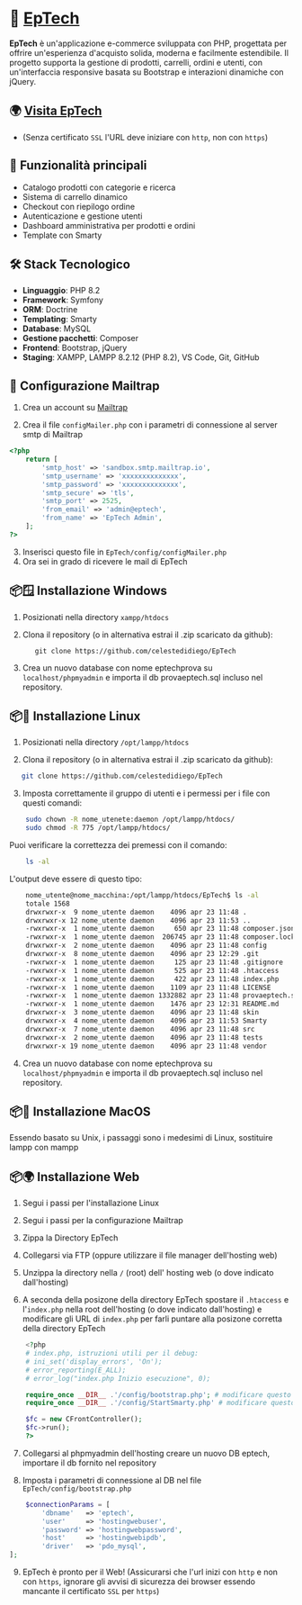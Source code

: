 # 🐼 [EpTech](http://www.eptech.infinityfreeapp.com/)

**EpTech** è un'applicazione e-commerce sviluppata con PHP, progettata per offrire un'esperienza d'acquisto solida, moderna e facilmente estendibile. Il progetto supporta la gestione di prodotti, carrelli, ordini e utenti, con un'interfaccia responsive basata su Bootstrap e interazioni dinamiche con jQuery.

## 🌍 [Visita EpTech](http://www.eptech.infinityfreeapp.com/)
- (Senza certificato `SSL` l'URL deve iniziare con `http`, non con `https`)

## 🚀 Funzionalità principali

- Catalogo prodotti con categorie e ricerca
- Sistema di carrello dinamico
- Checkout con riepilogo ordine
- Autenticazione e gestione utenti
- Dashboard amministrativa per prodotti e ordini
- Template con Smarty

## 🛠️ Stack Tecnologico

- **Linguaggio**: PHP 8.2
- **Framework**: Symfony
- **ORM**: Doctrine
- **Templating**: Smarty
- **Database**: MySQL
- **Gestione pacchetti**: Composer
- **Frontend**: Bootstrap, jQuery
- **Staging**: XAMPP, LAMPP 8.2.12 (PHP 8.2), VS Code, Git, GitHub

## 📧 Configurazione Mailtrap

1. Crea un account su [Mailtrap](https://mailtrap.io/)

2. Crea il file `configMailer.php` con i parametri di connessione al server smtp di Mailtrap
```php
<?php
    return [
        'smtp_host' => 'sandbox.smtp.mailtrap.io',
        'smtp_username' => 'xxxxxxxxxxxxxx',
        'smtp_password' => 'xxxxxxxxxxxxxx',
        'smtp_secure' => 'tls',
        'smtp_port' => 2525,
        'from_email' => 'admin@eptech',
        'from_name' => 'EpTech Admin',
    ];
?>
```
3. Inserisci questo file in `EpTech/config/configMailer.php`
4. Ora sei in grado di ricevere le mail di EpTech

## 📦🪟 Installazione Windows

1. Posizionati nella directory `xampp/htdocs`

2. Clona il repository (o in alternativa estrai il .zip scaricato da github):
   ```shell
      git clone https://github.com/celestedidiego/EpTech
   ```

3. Crea un nuovo database con nome eptechprova su `localhost/phpmyadmin` e importa il db provaeptech.sql incluso nel repository.

## 📦🐧 Installazione Linux

1. Posizionati nella directory `/opt/lampp/htdocs`

2. Clona il repository (o in alternativa estrai il .zip scaricato da github):
```bash
   git clone https://github.com/celestedidiego/EpTech
```

3. Imposta correttamente il gruppo di utenti e i permessi per i file con questi comandi:
```bash
    sudo chown -R nome_utenete:daemon /opt/lampp/htdocs/
    sudo chmod -R 775 /opt/lampp/htdocs/
```
Puoi verificare la correttezza dei premessi con il comando:
```bash 
    ls -al
```
L'output deve essere di questo tipo:
```bash 
    nome_utente@nome_macchina:/opt/lampp/htdocs/EpTech$ ls -al
    totale 1568
    drwxrwxr-x  9 nome_utente daemon    4096 apr 23 11:48 .
    drwxrwxr-x 12 nome_utente daemon    4096 apr 23 11:53 ..
    -rwxrwxr-x  1 nome_utente daemon     650 apr 23 11:48 composer.json
    -rwxrwxr-x  1 nome_utente daemon  206745 apr 23 11:48 composer.lock
    drwxrwxr-x  2 nome_utente daemon    4096 apr 23 11:48 config
    drwxrwxr-x  8 nome_utente daemon    4096 apr 23 12:29 .git
    -rwxrwxr-x  1 nome_utente daemon     125 apr 23 11:48 .gitignore
    -rwxrwxr-x  1 nome_utente daemon     525 apr 23 11:48 .htaccess
    -rwxrwxr-x  1 nome_utente daemon     422 apr 23 11:48 index.php
    -rwxrwxr-x  1 nome_utente daemon    1109 apr 23 11:48 LICENSE
    -rwxrwxr-x  1 nome_utente daemon 1332882 apr 23 11:48 provaeptech.sql
    -rwxrwxr-x  1 nome_utente daemon    1476 apr 23 12:31 README.md
    drwxrwxr-x  3 nome_utente daemon    4096 apr 23 11:48 skin
    drwxrwxr-x  4 nome_utente daemon    4096 apr 23 11:53 Smarty
    drwxrwxr-x  7 nome_utente daemon    4096 apr 23 11:48 src
    drwxrwxr-x  2 nome_utente daemon    4096 apr 23 11:48 tests
    drwxrwxr-x 19 nome_utente daemon    4096 apr 23 11:48 vendor
```

4. Crea un nuovo database con nome eptechprova su `localhost/phpmyadmin` e importa il db provaeptech.sql incluso nel repository.

## 📦🍏 Installazione MacOS
Essendo basato su Unix, i passaggi sono i medesimi di Linux, sostituire lampp con mampp

## 📦🌍 Installazione Web
1. Segui i passi per l'installazione Linux

2. Segui i passi per la configurazione Mailtrap

3. Zippa la Directory EpTech

4. Collegarsi via FTP (oppure utilizzare il file manager dell'hosting web)

5. Unzippa la directory nella `/` (root) dell' hosting web (o dove indicato dall'hosting)

6. A seconda della posizone della directory EpTech spostare il `.htaccess` e l'`index.php` nella root dell'hosting (o dove indicato dall'hosting) e modificare gli URL di `index.php` per farli puntare alla posizone corretta della directory EpTech
```php
    <?php
    # index.php, istruzioni utili per il debug:
    # ini_set('display_errors', 'On');
    # error_reporting(E_ALL);
    # error_log("index.php Inizio esecuzione", 0);

    require_once __DIR__ .'/config/bootstrap.php'; # modificare questo path in accordo con la posizione nel file manger web
    require_once __DIR__ .'/config/StartSmarty.php' # modificare questo path in accordo con la posizione della directory EpTech nel file manager web

    $fc = new CFrontController();
    $fc->run();
    ?>
```

7. Collegarsi al phpmyadmin dell'hosting creare un nuovo DB eptech, importare il db fornito nel repository

8. Imposta i parametri di connessione al DB nel file `EpTech/config/bootstrap.php`
```php
    $connectionParams = [
        'dbname'   => 'eptech',
        'user'     => 'hostingwebuser',
        'password' => 'hostingwebpassword',
        'host'     => 'hostingwebipdb',
        'driver'   => 'pdo_mysql',
];
```

9. EpTech è pronto per il Web! (Assicurarsi che l'url inizi con `http` e non con `https`, ignorare gli avvisi di sicurezza dei browser essendo mancante il certificato `SSL` per `https`)